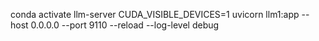 conda activate llm-server
CUDA_VISIBLE_DEVICES=1 uvicorn llm1:app --host 0.0.0.0 --port 9110 --reload --log-level debug

